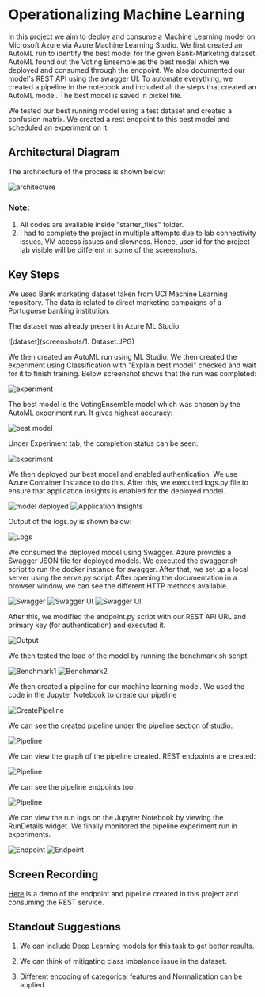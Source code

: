 # Operationalizing Machine Learning

In this project we aim to deploy and consume a Machine Learning model on Microsoft Azure via Azure Machine Learning Studio. We first created an AutoML run to identify the best model for the given Bank-Marketing dataset. AutoML found out the Voting Ensemble as the best model which we deployed and consumed through the endpoint. We also documented our model's REST API using the swagger UI. To automate everything, we created a pipeline in the notebook and included all the steps that created an AutoML model. The best model is saved in pickel file. 

We tested our best running model using a test dataset and created a confusion matrix. We created a rest endpoint to this best model and scheduled an experiment on it.

## Architectural Diagram
The architecture of the process is shown below:

![architecture](screenshots/Architecture.png)

### Note:
1. All codes are available inside "starter_files" folder.
2. I had to complete the project in multiple attempts due to lab connectivity issues, VM access issues and slowness. Hence, user id for the project lab visible will be different in some of the screenshots.

## Key Steps

We used Bank marketing dataset taken from UCI Machine Learning repository. The data is related to direct marketing campaigns of a Portuguese banking institution.

The dataset was already present in Azure ML Studio.

![dataset](screenshots/1. Dataset.JPG)

We then created an AutoML run using ML Studio. We then created the experiment using Classification with "Explain best model" checked and wait for it to finish training. Below screenshot shows that the run was completed:

![experiment](screenshots/2.Run.JPG)

The best model is the VotingEnsemble model which was chosen by the AutoML experiment run. It gives highest accuracy:

![best model](screenshots/3.Best_Model.JPG)

Under Experiment tab, the completion status can be seen:

![experiment](screenshots/4.Exp_Completed.JPG)

We then deployed our best model and enabled authentication. We use Azure Container Instance to do this. After this, we executed logs.py file to ensure that application insights is enabled for the deployed model.

![model deployed](screenshots/5.Deploy_Model.JPG)
![Application Insights](screenshots/6.Application_Insights_Enabled.JPG)

Output of the logs.py is shown below:

![Logs](screenshots/7.Logs_Output.JPG)

We consumed the deployed model using Swagger. Azure provides a Swagger JSON file for deployed models. We executed the swagger.sh script to run the docker instance for swagger. After that, we set up a local server using the serve.py script. After opening the documentation in a browser window, we can see the different HTTP methods available.

![Swagger](screenshots/8.Swagger.JPG)
![Swagger UI](screenshots/9.swagger_UI.JPG)
![Swagger UI](screenshots/10.Swagger_UI_2.JPG)


After this, we modified the endpoint.py script with our REST API URL and primary key (for authentication) and executed it. 

![Output](screenshots/11.endpoint_result.JPG)

We then tested the load of the model by running the benchmark.sh script.

![Benchmark1](screenshots/12.benchmark1.JPG)
![Benchmark2](screenshots/13.benchmark2.JPG)

We then created a pipeline for our machine learning model. We used the code in the Jupyter Notebook to create our pipeline

![CreatePipeline](screenshots/14.running_pipeline.JPG)

We can see the created pipeline under the pipeline section of studio:

![Pipeline](screenshots/16.pipeline_created.JPG)

We can view the graph of the pipeline created. REST endpoints are created:

![Pipeline](screenshots/21.bank_train.JPG)

We can see the pipeline endpoints too:

![Pipeline](screenshots/20.pipe_endpoints.JPG)

We can view the run logs on the Jupyter Notebook by viewing the RunDetails widget. We finally monitored the pipeline experiment run in experiments.

![Endpoint](screenshots/18.experiments_notebook.JPG)
![Endpoint](screenshots/17.pipeline_bank.JPG)

## Screen Recording

[Here](https://youtu.be/6Am38TsPi5A) is a demo of the endpoint and pipeline created in this project and consuming the REST service.

## Standout Suggestions

1. We can include Deep Learning models for this task to get better results. 

2. We can think of mitigating class imbalance issue in the dataset.

3. Different encoding of categorical features and Normalization can be applied.
